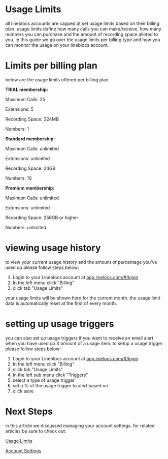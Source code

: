 # Usage Limits

all lineblocs accounts are capped at set usage limits based on their billing plan. usage limits define how many calls you can make/receive, how many numbers you can purchase and the amount of recording space alloted to you.
in this guide we go over the usage limits per billing type and how you can monitor the usage on your lineblocs account.

# Limits per billing plan

below are the usage limits offered per billing plan.

**TRIAL membership:**

Maximum Calls: 25

Extensions: 5

Recording Space: 324MB

Numbers: 1

**Standard membership:**

Maximum Calls: unlimited

Extensions: unlimited

Recording Space: 24GB

Numbers: 10

**Premium membership:**

Maximum Calls: unlimited

Extensions: unlimited

Recording Space: 256GB or higher

Numbers: unlimited

# viewing usage history

to view your current usage history and the amount of percentage you've used up please follow steps below:

1. Login to your Lineblocs account at [app.linelocs.com/#/login](http://app.lineblocs.com/#/login)
2. In the left menu click "Billing"
3. click tab "Usage Limits"

your usage limits will be shown here for the current month. the usage limit data is automatically reset at the first of every month.

# setting up usage triggers

you can also set up usage triggers if you want to receive an email alert when you have used up X amount of a usage item. to setup a usage trigger please follow steps below:

1. Login to your Lineblocs account at [app.linelocs.com/#/login](http://app.lineblocs.com/#/login)
2. In the left menu click "Billing"
3. click tab "Usage Limits"
4. in the left sub menu click "Triggers"
5. select a type of usage trigger
6. set a % of the usage trigger to alert based on
7. click save

# Next Steps

in this article we discussed managing your account settings. for related articles be sure to check out:

[Usage Limits](http://lineblocs.com/resources/other-topics/usage-limits)

[Account Settings](http://lineblocs.com/resources/other-topics/account-settings)